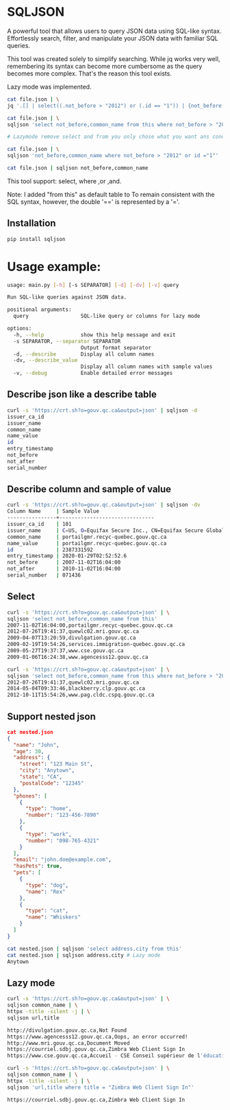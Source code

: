 # SQLJSON
A powerful tool that allows users to query JSON data using SQL-like syntax. Effortlessly search, filter, and manipulate your JSON data with familiar SQL queries.

This tool was created solely to simplify searching. While jq works very well, remembering its syntax can become more cumbersome as the query becomes more complex. That's the reason this tool exists. 

Lazy mode was implemented.
```bash
cat file.json | \
jq '.[] | select((.not_before > "2012") or (.id == "1")) | {not_before, common_name}'

cat file.json | \
sqljson 'select not_before,common_name from this where not_before > "2012" or id ="1"' 

# Lazymode remove select and from you only chose what you want ans condition

cat file.json | \
sqljson 'not_before,common_name where not_before > "2012" or id ="1"'

cat file.json | sqljson not_before,common_name
```

This tool support:
select, where ,or ,and.

Note: I added "from this" as default table to To remain consistent with the SQL syntax, however, the double '==' is represented by a '='.

## Installation

```bash
pip install sqljson
```
# Usage example:

```bash
usage: main.py [-h] [-s SEPARATOR] [-d] [-dv] [-v] query

Run SQL-like queries against JSON data.

positional arguments:
  query                 SQL-like query or columns for lazy mode

options:
  -h, --help            show this help message and exit
  -s SEPARATOR, --separator SEPARATOR
                        Output format separator
  -d, --describe        Display all column names
  -dv, --describe_value
                        Display all column names with sample values
  -v, --debug           Enable detailed error messages

```

## Describe json like a describe table
```bash
curl -s 'https://crt.sh?o=gouv.qc.ca&output=json' | sqljson -d
issuer_ca_id
issuer_name
common_name
name_value
id
entry_timestamp
not_before
not_after
serial_number
```
## Describe column and sample of value
```bash
curl -s 'https://crt.sh?o=gouv.qc.ca&output=json' | sqljson -dv
Column Name     | Sample Value
----------------+-------------------------------
issuer_ca_id    | 101
issuer_name     | C=US, O=Equifax Secure Inc., CN=Equifax Secure Global eBusiness CA-1
common_name     | portailgmr.recyc-quebec.gouv.qc.ca
name_value      | portailgmr.recyc-quebec.gouv.qc.ca
id              | 2387331592
entry_timestamp | 2020-01-29T02:52:52.6
not_before      | 2007-11-02T16:04:00
not_after       | 2010-11-02T16:04:00
serial_number   | 071436

```

## Select

```bash
curl -s 'https://crt.sh?o=gouv.qc.ca&output=json' | \
sqljson 'select not_before,common_name from this'
2007-11-02T16:04:00,portailgmr.recyc-quebec.gouv.qc.ca
2012-07-26T19:41:37,quewlc02.mri.gouv.qc.ca
2009-04-07T13:20:59,divulgation.gouv.qc.ca
2009-02-19T19:54:26,services.immigration-quebec.gouv.qc.ca
2009-05-27T19:37:37,www.cse.gouv.qc.ca
2009-01-06T16:24:38,www.agencesss12.gouv.qc.ca
```

```bash 
curl -s 'https://crt.sh?o=gouv.qc.ca&output=json' | \
sqljson 'select not_before,common_name from this where not_before > "2012"'
2012-07-26T19:41:37,quewlc02.mri.gouv.qc.ca
2014-05-04T09:33:46,blackberry.clp.gouv.qc.ca
2012-10-11T15:54:26,www.pag.cldc.cspq.gouv.qc.ca
```

## Support nested json

```json
cat nested.json 
{
  "name": "John",
  "age": 30,
  "address": {
    "street": "123 Main St",
    "city": "Anytown",
    "state": "CA",
    "postalCode": "12345"
  },
  "phones": [
    {
      "type": "home",
      "number": "123-456-7890"
    },
    {
      "type": "work",
      "number": "098-765-4321"
    }
  ],
  "email": "john.doe@example.com",
  "hasPets": true,
  "pets": [
    {
      "type": "dog",
      "name": "Rex"
    },
    {
      "type": "cat",
      "name": "Whiskers"
    }
  ]
}
```

```bash
cat nested.json | sqljson 'select address.city from this'
cat nested.json | sqljson address.city # Lazy mode
Anytown
```
## Lazy mode
```bash
curl -s 'https://crt.sh?o=gouv.qc.ca&output=json' | \
sqljson common_name | \
httpx -title -silent -j | \
sqljson url,title

http://divulgation.gouv.qc.ca,Not Found
https://www.agencesss12.gouv.qc.ca,Oops, an error occurred!
http://www.mri.gouv.qc.ca,Document Moved
https://courriel.sdbj.gouv.qc.ca,Zimbra Web Client Sign In
https://www.cse.gouv.qc.ca,Accueil - CSE Conseil supérieur de l'éducation CSE
```

```bash
curl -s 'https://crt.sh?o=gouv.qc.ca&output=json' | \
sqljson common_name | \
httpx -title -silent -j | \
sqljson 'url,title where title = "Zimbra Web Client Sign In"'

https://courriel.sdbj.gouv.qc.ca,Zimbra Web Client Sign In
```
